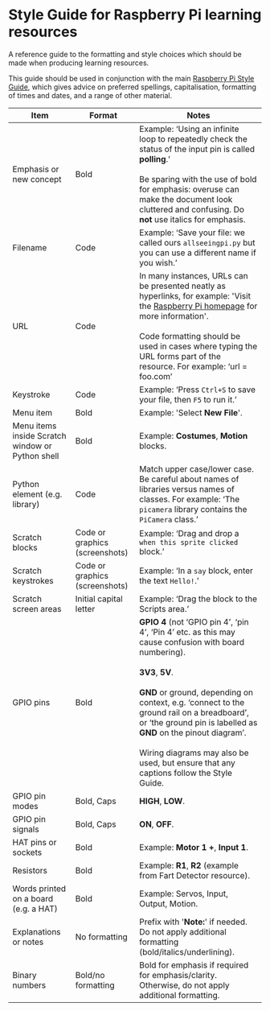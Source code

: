 # Style Guide for Raspberry Pi learning resources

A reference guide to the formatting and style choices which should be made when producing learning resources. 

This guide should be used in conjunction with the main [Raspberry Pi Style Guide](https://github.com/raspberrypilearning/style-guide), which gives advice on preferred spellings, capitalisation, formatting of times and dates, and a range of other material. 


|Item |Format |Notes |   	
|---|---|---|
|Emphasis or new concept|Bold|Example: ‘Using an infinite loop to repeatedly check the status of the input pin is called **polling**.’ <br/><br/>Be sparing with the use of bold for emphasis: overuse can make the document look cluttered and confusing. Do **not** use italics for emphasis.|
|Filename|Code|Example: ‘Save your file: we called ours `allseeingpi.py` but you can use a different name if you wish.’|   	
|URL|Code|In many instances, URLs can be presented neatly as hyperlinks, for example: 'Visit the [Raspberry Pi homepage](raspberrypi.org) for more information'. <br/><br/>Code formatting should be used in cases where typing the URL forms part of the resource. For example: ‘url = foo.com’|
|Keystroke|Code|Example: ‘Press `Ctrl+S` to save your file, then `F5` to run it.’|
|Menu item|Bold|Example: 'Select **New File**'.|
|Menu items inside Scratch window or Python shell|Bold|Example: **Costumes**, **Motion** blocks.|
|Python element (e.g. library)|Code|Match upper case/lower case. Be careful about names of libraries versus names of classes. For example: ‘The `picamera` library contains the `PiCamera` class.’|
|Scratch blocks|Code or graphics (screenshots)|Example: ‘Drag and drop a `when this sprite clicked` block.’|
|Scratch keystrokes|Code or graphics (screenshots)|Example: ‘In a `say` block, enter the text `Hello!`.’|
|Scratch screen areas|Initial capital letter|Example: ‘Drag the block to the Scripts area.’|
|GPIO pins|Bold|**GPIO 4** (not ‘GPIO pin 4’, ‘pin 4’, ‘Pin 4’ etc. as this may cause confusion with board numbering). <br/><br/>**3V3**, **5V**. <br/><br/>**GND** or ground, depending on context, e.g. ‘connect to the ground rail on a breadboard’, or ‘the ground pin is labelled as **GND** on the pinout diagram’. <br/><br/>Wiring diagrams may also be used, but ensure that any captions follow the Style Guide.|
|GPIO pin modes|Bold, Caps|**HIGH**, **LOW**.|
|GPIO pin signals|Bold, Caps|**ON**, **OFF**.|
|HAT pins or sockets|Bold|Example: **Motor 1 +**, **Input 1**.|
|Resistors|Bold|Example: **R1**, **R2** (example from Fart Detector resource).|
|Words printed on a board (e.g. a HAT)|Bold|Example: Servos, Input, Output, Motion.|
|Explanations or notes|No formatting|Prefix with '**Note:**' if needed. Do not apply additional formatting (bold/italics/underlining).|
|Binary numbers|Bold/no formatting|Bold for emphasis if required for emphasis/clarity. Otherwise, do not apply additional formatting.|


